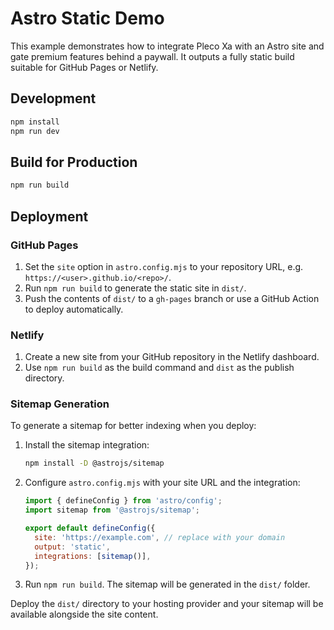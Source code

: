 # Astro Static Demo

This example demonstrates how to integrate Pleco Xa with an Astro site and gate premium features behind a paywall. It outputs a fully static build suitable for GitHub Pages or Netlify.

## Development

```bash
npm install
npm run dev
```

## Build for Production

```bash
npm run build
```

## Deployment

### GitHub Pages

1. Set the `site` option in `astro.config.mjs` to your repository URL, e.g.
   `https://<user>.github.io/<repo>/`.
2. Run `npm run build` to generate the static site in `dist/`.
3. Push the contents of `dist/` to a `gh-pages` branch or use a GitHub Action
   to deploy automatically.

### Netlify

1. Create a new site from your GitHub repository in the Netlify dashboard.
2. Use `npm run build` as the build command and `dist` as the publish directory.

### Sitemap Generation

To generate a sitemap for better indexing when you deploy:

1. Install the sitemap integration:
   ```bash
   npm install -D @astrojs/sitemap
   ```
2. Configure `astro.config.mjs` with your site URL and the integration:
   ```javascript
   import { defineConfig } from 'astro/config';
   import sitemap from '@astrojs/sitemap';

   export default defineConfig({
     site: 'https://example.com', // replace with your domain
     output: 'static',
     integrations: [sitemap()],
   });
   ```
3. Run `npm run build`. The sitemap will be generated in the `dist/` folder.

Deploy the `dist/` directory to your hosting provider and your sitemap will be
available alongside the site content.
